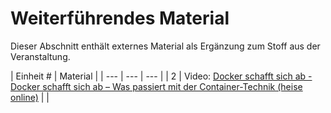 # Weiterführendes Material

Dieser Abschnitt enthält externes Material als Ergänzung zum Stoff aus der Veranstaltung.

| Einheit # | Material |
| --- | --- | --- |
| 2 | Video: [Docker schafft sich ab - Docker schafft sich ab – Was passiert mit der Container-Technik (heise online)](https://youtu.be/_tFHi5KfH9o) |  |